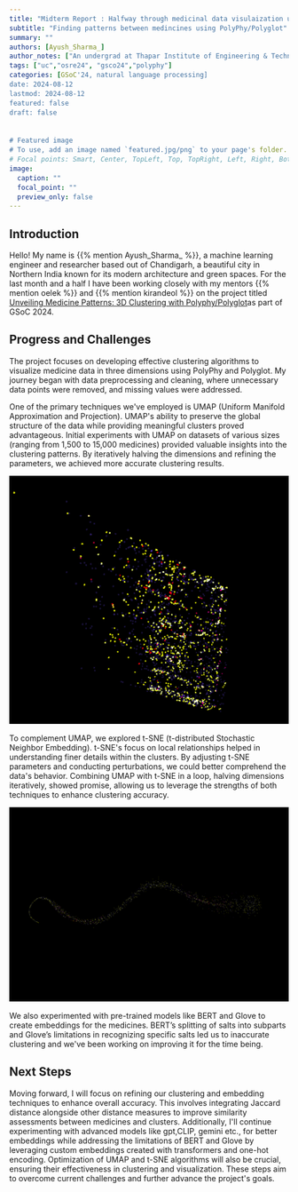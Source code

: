 ```yaml
---
title: "Midterm Report : Halfway through medicinal data visulaization using PolyPhy/Polyglot"
subtitle: "Finding patterns between medincines using PolyPhy/Polyglot"
summary: ""
authors: [Ayush_Sharma_]
author_notes: ["An undergrad at Thapar Institute of Engineering & Technology"]
tags: ["uc","osre24", "gsco24","polyphy"]
categories: [GSoC'24, natural language processing]
date: 2024-08-12
lastmod: 2024-08-12
featured: false
draft: false


# Featured image
# To use, add an image named `featured.jpg/png` to your page's folder.
# Focal points: Smart, Center, TopLeft, Top, TopRight, Left, Right, BottomLeft, Bottom, BottomRight.
image:
  caption: ""
  focal_point: ""
  preview_only: false
---
```


## Introduction
Hello! My name is {{% mention Ayush_Sharma_ %}}, a machine learning engineer and researcher based out of Chandigarh, a beautiful city in Northern India known for its modern architecture and green spaces.
For the last month and a half I have been working closely with my mentors {{% mention oelek %}} and {{% mention kirandeol %}}  on the project titled [Unveiling Medicine Patterns: 3D Clustering with Polyphy/Polyglot](\project\osre24\ucsc\polyphy)as part of GSoC 2024.

## Progress and Challenges
The project focuses on developing effective clustering algorithms to visualize medicine data in three dimensions using PolyPhy and Polyglot. My journey began with data preprocessing and cleaning, where unnecessary data points were removed, and missing values were addressed.

One of the primary techniques we've employed is UMAP (Uniform Manifold Approximation and Projection). UMAP's ability to preserve the global structure of the data while providing meaningful clusters proved advantageous. Initial experiments with UMAP on datasets of various sizes (ranging from 1,500 to 15,000 medicines) provided valuable insights into the clustering patterns. By iteratively halving the dimensions and refining the parameters, we achieved more accurate clustering results.

![UMAP on a dataset of 15000 medicines](umap.png)

To complement UMAP, we explored t-SNE (t-distributed Stochastic Neighbor Embedding). t-SNE's focus on local relationships helped in understanding finer details within the clusters. By adjusting t-SNE parameters and conducting perturbations, we could better comprehend the data's behavior. Combining UMAP with t-SNE in a loop, halving dimensions iteratively, showed promise, allowing us to leverage the strengths of both techniques to enhance clustering accuracy.

![t-SNE on a dataset of 15000 medicines](t-SNE.png)

We also experimented with pre-trained models like BERT and Glove to create embeddings for the medicines. BERT’s splitting of salts into subparts and Glove’s limitations in recognizing specific salts led us to inaccurate clustering and we've been working on improving it for the time being.

## Next Steps
Moving forward, I will focus on refining our clustering and embedding techniques to enhance overall accuracy. This involves integrating Jaccard distance alongside other distance measures to improve similarity assessments between medicines and clusters. Additionally, I'll continue experimenting with advanced models like gpt,CLIP, gemini etc., for better embeddings while addressing the limitations of BERT and Glove by leveraging custom embeddings created with transformers and one-hot encoding. Optimization of UMAP and t-SNE algorithms will also be crucial, ensuring their effectiveness in clustering and visualization. These steps aim to overcome current challenges and further advance the project's goals.